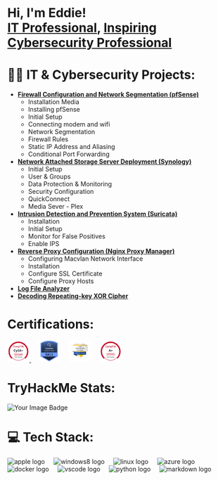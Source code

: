 <h1>Hi, I'm Eddie! <br/><a href="https://github.com/4lifestrategy">IT Professional</a>, <a href="https://github.com/4lifestrategy"> Inspiring Cybersecurity Professional</a></h1>

# 👨‍💻 IT & Cybersecurity Projects:

- <b>[Firewall Configuration and Network Segmentation (pfSense)](https://github.com/4LifeStrategy/pfSense-Segmentation)</b>
  - Installation Media
  - Installing pfSense
  - Initial Setup
  - Connecting modem and wifi
  - Network Segmentation
  - Firewall Rules 
  - Static IP Address and Aliasing
  - Conditional Port Forwarding
- <b>[Network Attached Storage Server Deployment (Synology)](https://github.com/4LifeStrategy/Network-Attached-Storage-Server-Deployment)</b>
  - Initial Setup
  - User & Groups
  - Data Protection & Monitoring
  - Security Configuration
  - QuickConnect
  - Media Sever - Plex
- <b>[Intrusion Detection and Prevention System (Suricata)](https://github.com/4LifeStrategy/Intrusion-Detection-and-Prevention-System)</b>
  - Installation
  - Initial Setup
  - Monitor for False Positives
  - Enable IPS
- <b>[Reverse Proxy Configuration (Nginx Proxy Manager)](https://github.com/4LifeStrategy/Reverse-Proxy-Configuration)</b>
  - Configuring Macvlan Network Interface
  - Installation
  - Configure SSL Certificate
  - Configure Proxy Hosts
- <b>[Log File Analyzer](https://github.com/4LifeStrategy/Log-Analyzer)</b>
- <b>[Decoding Repeating-key XOR Cipher](https://github.com/4LifeStrategy/Decoding-Repeating-key-XOR-Cipher)</b>

# Certifications:

<div align="left">
  <a href="https://www.credly.com/badges/43bfc669-06f9-4472-a650-1b4d165c3a51/public_url" target="_blank">
    <img src="https://github.com/4LifeStrategy/4LifeStrategy/blob/122267884ae07f02320692d988e438f566a22e34/Certification%20Badges/comptia-cysa-ce-certification.png" height="50" alt="cysa+ cert"  />
  </a>
  <img width="12" />
  <img src="https://github.com/4LifeStrategy/4LifeStrategy/blob/122267884ae07f02320692d988e438f566a22e34/Certification%20Badges/security-analyst-level-1-sal1.png" height="50" alt="sal1 cert"  />
  <img width="12" />
  <img src="https://github.com/4LifeStrategy/4LifeStrategy/blob/122267884ae07f02320692d988e438f566a22e34/Certification%20Badges/google-cybersecurity-professional-certificate-v2.png" height="50" alt="google cybersecurity cert"  />
  <img width="12" />
  <img src="https://github.com/4LifeStrategy/4LifeStrategy/blob/122267884ae07f02320692d988e438f566a22e34/Certification%20Badges/comptia-a-ce-certification.1.png" height="50" alt="a+ cert"  />
</div>

# TryHackMe Stats:

<img src="https://tryhackme-badges.s3.amazonaws.com/4LifeStrategy.png" alt="Your Image Badge" />

# 💻 Tech Stack:

<div align="left">
  <img src="https://cdn.jsdelivr.net/gh/devicons/devicon/icons/apple/apple-original.svg" height="40" alt="apple logo"  />
  <img width="12" />
  <img src="https://cdn.jsdelivr.net/gh/devicons/devicon/icons/windows8/windows8-original.svg" height="40" alt="windows8 logo"  />
  <img width="12" />
  <img src="https://cdn.jsdelivr.net/gh/devicons/devicon/icons/linux/linux-original.svg" height="40" alt="linux logo"  />
  <img width="12" />
  <img src="https://cdn.jsdelivr.net/gh/devicons/devicon/icons/azure/azure-original.svg" height="40" alt="azure logo"  />
  <img width="12" />
  <img src="https://cdn.jsdelivr.net/gh/devicons/devicon/icons/docker/docker-original.svg" height="40" alt="docker logo"  />
  <img width="12" />
  <img src="https://cdn.jsdelivr.net/gh/devicons/devicon/icons/vscode/vscode-original.svg" height="40" alt="vscode logo"  />
  <img width="12" />
  <img src="https://cdn.jsdelivr.net/gh/devicons/devicon/icons/python/python-original.svg" height="40" alt="python logo"  />
  <img width="12" />
  <img src="https://cdn.jsdelivr.net/gh/devicons/devicon/icons/markdown/markdown-original.svg" height="40" alt="markdown logo"  />
</div>

###

###
